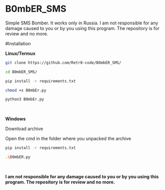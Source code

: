 # B0mbER_SMS
Simple SMS Bomber. It works only in Russia. I am not responsible for any damage caused to you or by you using this program. The repository is for review and no more.

#Installation

<b>Linux/Termux</b>

```sh
git clone https://github.com/Retr0-code/B0mbER_SMS/
```
```sh
cd B0mbER_SMS/
```
```sh
pip install -r requirements.txt
```
```sh
chmod +x B0mbEr.py
```
```sh
python3 B0mbEr.py
```
<br>

<b>Windows</b>

Download archive

Open the cmd in the folder where you unpacked the archive

```sh
pip install -r requirements.txt
```
```sh
.\B0mbER.py
```
<br>

<b>I am not responsible for any damage caused to you or by you using this program. The repository is for review and no more.</b>
